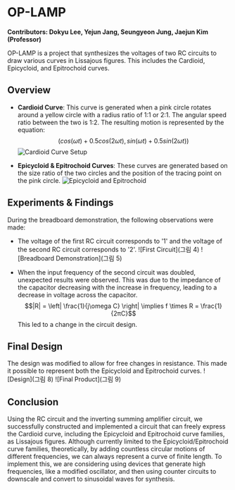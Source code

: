 # OP-LAMP

**Contributors: Dokyu Lee, Yejun Jang, Seungyeon Jung, Jaejun Kim (Professor)**

OP-LAMP is a project that synthesizes the voltages of two RC circuits to draw various curves in Lissajous figures. This includes the Cardioid, Epicycloid, and Epitrochoid curves.

## Overview

- **Cardioid Curve**: This curve is generated when a pink circle rotates around a yellow circle with a radius ratio of 1:1 or 2:1. The angular speed ratio between the two is 1:2. The resulting motion is represented by the equation:
  $$(cos(ωt) + 0.5cos(2ωt), sin(ωt) + 0.5sin(2ωt))$$
  ![Cardioid Curve Setup](https://i.imgur.com/i0vXXjK.png)

- **Epicycloid & Epitrochoid Curves**: These curves are generated based on the size ratio of the two circles and the position of the tracing point on the pink circle.
  ![Epicycloid and Epitrochoid](https://i.imgur.com/i0vXXjK.png)

## Experiments & Findings

During the breadboard demonstration, the following observations were made:
- The voltage of the first RC circuit corresponds to '1' and the voltage of the second RC circuit corresponds to '2'.
  ![First Circuit](그림 4)
  ![Breadboard Demonstration](그림 5)

- When the input frequency of the second circuit was doubled, unexpected results were observed. This was due to the impedance of the capacitor decreasing with the increase in frequency, leading to a decrease in voltage across the capacitor.
  $$|R| = \left| \frac{1}{j\omega C} \right| \implies f \times R = \frac{1}{2πC}$$
  This led to a change in the circuit design.

## Final Design

The design was modified to allow for free changes in resistance. This made it possible to represent both the Epicycloid and Epitrochoid curves.
![Design](그림 8)
![Final Product](그림 9)

## Conclusion

Using the RC circuit and the inverting summing amplifier circuit, we successfully constructed and implemented a circuit that can freely express the Cardioid curve, including the Epicycloid and Epitrochoid curve families, as Lissajous figures. Although currently limited to the Epicycloid/Epitrochoid curve families, theoretically, by adding countless circular motions of different frequencies, we can always represent a curve of finite length. To implement this, we are considering using devices that generate high frequencies, like a modified oscillator, and then using counter circuits to downscale and convert to sinusoidal waves for synthesis.

